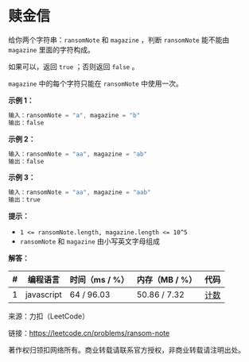# 赎金信

给你两个字符串：`ransomNote` 和 `magazine` ，判断 `ransomNote` 能不能由 `magazine` 里面的字符构成。

如果可以，返回 `true` ；否则返回 `false` 。

`magazine` 中的每个字符只能在 `ransomNote` 中使用一次。

**示例 1：**

``` javascript
输入：ransomNote = "a", magazine = "b"
输出：false
```

**示例 2：**

``` javascript
输入：ransomNote = "aa", magazine = "ab"
输出：false
```

**示例 3：**

``` javascript
输入：ransomNote = "aa", magazine = "aab"
输出：true
```

**提示：**

- `1 <= ransomNote.length, magazine.length <= 10^5`
- `ransomNote` 和 `magazine` 由小写英文字母组成

**解答：**

**#**|**编程语言**|**时间（ms / %）**|**内存（MB / %）**|**代码**
--|--|--|--|--
1|javascript|64 / 96.03|50.86 / 7.32|[计数](./javascript/ac_v1.js)

来源：力扣（LeetCode）

链接：https://leetcode.cn/problems/ransom-note

著作权归领扣网络所有。商业转载请联系官方授权，非商业转载请注明出处。
